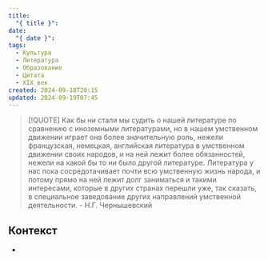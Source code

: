 ```yaml
---
title:
  "{ title }": 
date:
  "{ date }": 
tags:
  - Культура
  - Литература
  - Образование
  - Цитата
  - XIX_век
created: 2024-09-18T20:15
updated: 2024-09-19T07:45
---
```


> [!QUOTE] 
> Как бы ни стали мы судить о нашей литературе по сравнению с иноземными литературами, но в нашем умственном движении играет она более значительную роль, нежели французская, немецкая, английская литература в умственном движении своих народов, и на ней лежит более обязанностей, нежели на какой бы то ни было другой литературе. Литература у нас пока сосредотачивает почти всю умственную жизнь народа, и потому прямо на ней лежит долг заниматься и такими интересами, которые в других странах перешли уже, так сказать, в специальное заведование других направлений умственной деятельности. - Н.Г. Чернышевский


## Контекст
- 

